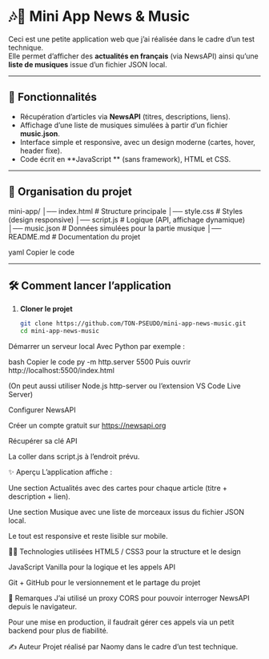 # 🎶📰 Mini App News & Music

Ceci est une petite application web que j’ai réalisée dans le cadre d’un test technique.  
Elle permet d’afficher des **actualités en français** (via NewsAPI) ainsi qu’une **liste de musiques** issue d’un fichier JSON local.  

---

## 🚀 Fonctionnalités
- Récupération d’articles via **NewsAPI** (titres, descriptions, liens).  
- Affichage d’une liste de musiques simulées à partir d’un fichier **music.json**.  
- Interface simple et responsive, avec un design moderne (cartes, hover, header fixe).  
- Code écrit en **JavaScript ** (sans framework), HTML et CSS.  

---

## 📂 Organisation du projet
mini-app/
│── index.html # Structure principale
│── style.css # Styles (design responsive)
│── script.js # Logique (API, affichage dynamique)
│── music.json # Données simulées pour la partie musique
│── README.md # Documentation du projet

yaml
Copier le code

---

## 🛠️ Comment lancer l’application

1. **Cloner le projet**  
   ```bash
   git clone https://github.com/TON-PSEUDO/mini-app-news-music.git
   cd mini-app-news-music
Démarrer un serveur local
Avec Python par exemple :

bash
Copier le code
py -m http.server 5500
Puis ouvrir http://localhost:5500/index.html

(On peut aussi utiliser Node.js http-server ou l’extension VS Code Live Server)

Configurer NewsAPI

Créer un compte gratuit sur https://newsapi.org

Récupérer sa clé API

La coller dans script.js à l’endroit prévu.

✨ Aperçu
L’application affiche :

Une section Actualités avec des cartes pour chaque article (titre + description + lien).

Une section Musique avec une liste de morceaux issus du fichier JSON local.

Le tout est responsive et reste lisible sur mobile.

👩‍💻 Technologies utilisées
HTML5 / CSS3 pour la structure et le design

JavaScript Vanilla pour la logique et les appels API

Git + GitHub pour le versionnement et le partage du projet

📌 Remarques
J’ai utilisé un proxy CORS pour pouvoir interroger NewsAPI depuis le navigateur.

Pour une mise en production, il faudrait gérer ces appels via un petit backend pour plus de fiabilité.

✍️ Auteur
Projet réalisé par Naomy dans le cadre d’un test technique.

